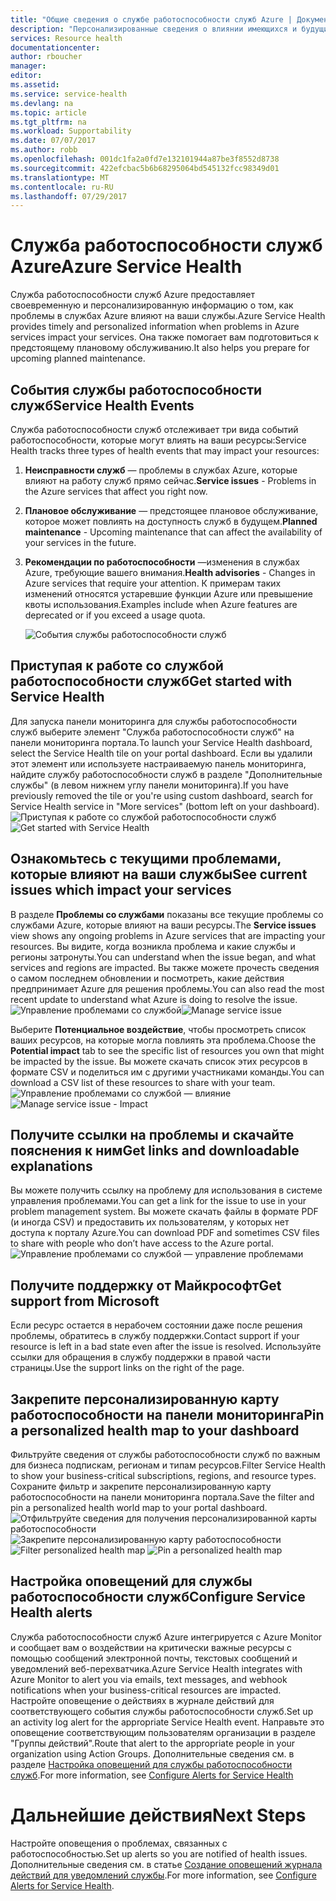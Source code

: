 ```yaml
---
title: "Общие сведения о службе работоспособности служб Azure | Документы Майкрософт"
description: "Персонализированные сведения о влиянии имеющихся и будущих проблем в службах Azure и событий обслуживания на приложения Azure."
services: Resource health
documentationcenter: 
author: rboucher
manager: 
editor: 
ms.assetid: 
ms.service: service-health
ms.devlang: na
ms.topic: article
ms.tgt_pltfrm: na
ms.workload: Supportability
ms.date: 07/07/2017
ms.author: robb
ms.openlocfilehash: 001dc1fa2a0fd7e132101944a87be3f8552d8738
ms.sourcegitcommit: 422efcbac5b6b68295064bd545132fcc98349d01
ms.translationtype: MT
ms.contentlocale: ru-RU
ms.lasthandoff: 07/29/2017
---
```

# <a name="azure-service-health"></a><span data-ttu-id="1585f-103">Служба работоспособности служб Azure</span><span class="sxs-lookup"><span data-stu-id="1585f-103">Azure Service Health</span></span>
<span data-ttu-id="1585f-104">Служба работоспособности служб Azure предоставляет своевременную и персонализированную информацию о том, как проблемы в службах Azure влияют на ваши службы.</span><span class="sxs-lookup"><span data-stu-id="1585f-104">Azure Service Health provides timely and personalized information when problems in Azure services impact your services.</span></span>  <span data-ttu-id="1585f-105">Она также помогает вам подготовиться к предстоящему плановому обслуживанию.</span><span class="sxs-lookup"><span data-stu-id="1585f-105">It also helps you prepare for upcoming planned maintenance.</span></span>

## <a name="service-health-events"></a><span data-ttu-id="1585f-106">События службы работоспособности служб</span><span class="sxs-lookup"><span data-stu-id="1585f-106">Service Health Events</span></span>
<span data-ttu-id="1585f-107">Служба работоспособности служб отслеживает три вида событий работоспособности, которые могут влиять на ваши ресурсы:</span><span class="sxs-lookup"><span data-stu-id="1585f-107">Service Health tracks three types of health events that may impact your resources:</span></span>
1. <span data-ttu-id="1585f-108">**Неисправности служб** — проблемы в службах Azure, которые влияют на работу служб прямо сейчас.</span><span class="sxs-lookup"><span data-stu-id="1585f-108">**Service issues** - Problems in the Azure services that affect you right now.</span></span> 
2. <span data-ttu-id="1585f-109">**Плановое обслуживание** — предстоящее плановое обслуживание, которое может повлиять на доступность служб в будущем.</span><span class="sxs-lookup"><span data-stu-id="1585f-109">**Planned maintenance** - Upcoming maintenance that can affect the availability of your services in the future.</span></span>  
3. <span data-ttu-id="1585f-110">**Рекомендации по работоспособности** —изменения в службах Azure, требующие вашего внимания.</span><span class="sxs-lookup"><span data-stu-id="1585f-110">**Health advisories** - Changes in Azure services that require your attention.</span></span> <span data-ttu-id="1585f-111">К примерам таких изменений относятся устаревшие функции Azure или превышение квоты использования.</span><span class="sxs-lookup"><span data-stu-id="1585f-111">Examples include when Azure features are deprecated or if you exceed a usage quota.</span></span>

    ![События службы работоспособности служб](./media/service-health-overview/azure-service-health-overview-7.png)

## <a name="get-started-with-service-health"></a><span data-ttu-id="1585f-113">Приступая к работе со службой работоспособности служб</span><span class="sxs-lookup"><span data-stu-id="1585f-113">Get started with Service Health</span></span>
<span data-ttu-id="1585f-114">Для запуска панели мониторинга для службы работоспособности служб выберите элемент "Служба работоспособности служб" на панели мониторинга портала.</span><span class="sxs-lookup"><span data-stu-id="1585f-114">To launch your Service Health dashboard, select the Service Health tile on your portal dashboard.</span></span> <span data-ttu-id="1585f-115">Если вы удалили этот элемент или используете настраиваемую панель мониторинга, найдите службу работоспособности служб в разделе "Дополнительные службы" (в левом нижнем углу панели мониторинга).</span><span class="sxs-lookup"><span data-stu-id="1585f-115">If you have previously removed the tile or you're using custom dashboard, search for Service Health service in "More services" (bottom left on your dashboard).</span></span>
<span data-ttu-id="1585f-116">![Приступая к работе со службой работоспособности служб](./media/service-health-overview/azure-service-health-overview-1.png)</span><span class="sxs-lookup"><span data-stu-id="1585f-116">![Get started with Service Health](./media/service-health-overview/azure-service-health-overview-1.png)</span></span>

## <a name="see-current-issues-which-impact-your-services"></a><span data-ttu-id="1585f-117">Ознакомьтесь с текущими проблемами, которые влияют на ваши службы</span><span class="sxs-lookup"><span data-stu-id="1585f-117">See current issues which impact your services</span></span>
<span data-ttu-id="1585f-118">В разделе **Проблемы со службами** показаны все текущие проблемы со службами Azure, которые влияют на ваши ресурсы.</span><span class="sxs-lookup"><span data-stu-id="1585f-118">The **Service issues** view shows any ongoing problems in Azure services that are impacting your resources.</span></span> <span data-ttu-id="1585f-119">Вы видите, когда возникла проблема и какие службы и регионы затронуты.</span><span class="sxs-lookup"><span data-stu-id="1585f-119">You can understand when the issue began, and what services and regions are impacted.</span></span> <span data-ttu-id="1585f-120">Вы также можете прочесть сведения о самом последнем обновлении и посмотреть, какие действия предпринимает Azure для решения проблемы.</span><span class="sxs-lookup"><span data-stu-id="1585f-120">You can also read the most recent update to understand what Azure is doing to resolve the issue.</span></span> 
<span data-ttu-id="1585f-121">![Управление проблемами со службой](./media/service-health-overview/azure-service-health-overview-2.png)</span><span class="sxs-lookup"><span data-stu-id="1585f-121">![Manage service issue](./media/service-health-overview/azure-service-health-overview-2.png)</span></span>

<span data-ttu-id="1585f-122">Выберите **Потенциальное воздействие**, чтобы просмотреть список ваших ресурсов, на которые могла повлиять эта проблема.</span><span class="sxs-lookup"><span data-stu-id="1585f-122">Choose the **Potential impact** tab to see the specific list of resources you own that might be impacted by the issue.</span></span> <span data-ttu-id="1585f-123">Вы можете скачать список этих ресурсов в формате CSV и поделиться им с другими участниками команды.</span><span class="sxs-lookup"><span data-stu-id="1585f-123">You can  download a CSV list of these resources to share with your team.</span></span>
<span data-ttu-id="1585f-124">![Управление проблемами со службой — влияние](./media/service-health-overview/azure-service-health-overview-4.png)</span><span class="sxs-lookup"><span data-stu-id="1585f-124">![Manage service issue - Impact](./media/service-health-overview/azure-service-health-overview-4.png)</span></span>

## <a name="get-links-and-downloadable-explanations"></a><span data-ttu-id="1585f-125">Получите ссылки на проблемы и скачайте пояснения к ним</span><span class="sxs-lookup"><span data-stu-id="1585f-125">Get links and downloadable explanations</span></span> 
<span data-ttu-id="1585f-126">Вы можете получить ссылку на проблему для использования в системе управления проблемами.</span><span class="sxs-lookup"><span data-stu-id="1585f-126">You can get a link for the issue to use in your problem management system.</span></span> <span data-ttu-id="1585f-127">Вы можете скачать файлы в формате PDF (и иногда CSV) и предоставить их пользователям, у которых нет доступа к порталу Azure.</span><span class="sxs-lookup"><span data-stu-id="1585f-127">You can download PDF and sometimes CSV files to share with people who don’t have access to the Azure portal.</span></span>   
![Управление проблемами со службой — управление проблемами](./media/service-health-overview/azure-service-health-overview-3.png)

## <a name="get-support-from-microsoft"></a><span data-ttu-id="1585f-129">Получите поддержку от Майкрософт</span><span class="sxs-lookup"><span data-stu-id="1585f-129">Get support from Microsoft</span></span>
<span data-ttu-id="1585f-130">Если ресурс остается в нерабочем состоянии даже после решения проблемы, обратитесь в службу поддержки.</span><span class="sxs-lookup"><span data-stu-id="1585f-130">Contact support if your resource is left in a bad state even after the issue is resolved.</span></span>  <span data-ttu-id="1585f-131">Используйте ссылки для обращения в службу поддержки в правой части страницы.</span><span class="sxs-lookup"><span data-stu-id="1585f-131">Use the support links on the right of the page.</span></span>  

## <a name="pin-a-personalized-health-map-to-your-dashboard"></a><span data-ttu-id="1585f-132">Закрепите персонализированную карту работоспособности на панели мониторинга</span><span class="sxs-lookup"><span data-stu-id="1585f-132">Pin a personalized health map to your dashboard</span></span>
<span data-ttu-id="1585f-133">Фильтруйте сведения от службы работоспособности служб по важным для бизнеса подпискам, регионам и типам ресурсов.</span><span class="sxs-lookup"><span data-stu-id="1585f-133">Filter Service Health to show your business-critical subscriptions, regions, and resource types.</span></span> <span data-ttu-id="1585f-134">Сохраните фильтр и закрепите персонализированную карту работоспособности на панели мониторинга портала.</span><span class="sxs-lookup"><span data-stu-id="1585f-134">Save the filter and pin a personalized health world map to your portal dashboard.</span></span> 
<span data-ttu-id="1585f-135">![Отфильтруйте сведения для получения персонализированной карты работоспособности](./media/service-health-overview/azure-service-health-overview-6a.png)
![Закрепите персонализированную карту работоспособности](./media/service-health-overview/azure-service-health-overview-6b.png)</span><span class="sxs-lookup"><span data-stu-id="1585f-135">![Filter personalized health map](./media/service-health-overview/azure-service-health-overview-6a.png)
![Pin a personalized health map](./media/service-health-overview/azure-service-health-overview-6b.png)</span></span>

## <a name="configure-service-health-alerts"></a><span data-ttu-id="1585f-136">Настройка оповещений для службы работоспособности служб</span><span class="sxs-lookup"><span data-stu-id="1585f-136">Configure Service Health alerts</span></span>
<span data-ttu-id="1585f-137">Служба работоспособности служб Azure интегрируется с Azure Monitor и сообщает вам о воздействии на критически важные ресурсы с помощью сообщений электронной почты, текстовых сообщений и уведомлений веб-перехватчика.</span><span class="sxs-lookup"><span data-stu-id="1585f-137">Azure Service Health integrates with Azure Monitor to alert you via emails, text messages, and webhook notifications when your business-critical resources are impacted.</span></span> <span data-ttu-id="1585f-138">Настройте оповещение о действиях в журнале действий для соответствующего события службы работоспособности служб.</span><span class="sxs-lookup"><span data-stu-id="1585f-138">Set up an activity log alert for the appropriate Service Health event.</span></span> <span data-ttu-id="1585f-139">Направьте это оповещение соответствующим пользователям организации в разделе "Группы действий".</span><span class="sxs-lookup"><span data-stu-id="1585f-139">Route that alert to the appropriate people in your organization using Action Groups.</span></span> <span data-ttu-id="1585f-140">Дополнительные сведения см. в разделе [Настройка оповещений для службы работоспособности служб](../monitoring-and-diagnostics/monitoring-activity-log-alerts-on-service-notifications.md).</span><span class="sxs-lookup"><span data-stu-id="1585f-140">For more information, see [Configure Alerts for Service Health](../monitoring-and-diagnostics/monitoring-activity-log-alerts-on-service-notifications.md)</span></span>

# <a name="next-steps"></a><span data-ttu-id="1585f-141">Дальнейшие действия</span><span class="sxs-lookup"><span data-stu-id="1585f-141">Next Steps</span></span>
<span data-ttu-id="1585f-142">Настройте оповещения о проблемах, связанных с работоспособностью.</span><span class="sxs-lookup"><span data-stu-id="1585f-142">Set up alerts so you are notified of health issues.</span></span> <span data-ttu-id="1585f-143">Дополнительные сведения см. в статье [Создание оповещений журнала действий для уведомлений службы](../monitoring-and-diagnostics/monitoring-activity-log-alerts-on-service-notifications.md).</span><span class="sxs-lookup"><span data-stu-id="1585f-143">For more information, see [Configure Alerts for Service Health](../monitoring-and-diagnostics/monitoring-activity-log-alerts-on-service-notifications.md).</span></span> 